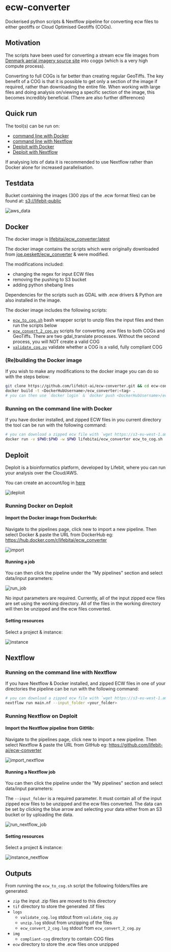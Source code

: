 # ecw-converter

Dockerised python scripts & Nextflow pipeline for converting ecw files to either geotiffs or Cloud Optimised Geotiffs (COGs).

## Motivation

The scripts have been used for converting a stream ecw file images from [Denmark aerial imagery source site](https://download.kortforsyningen.dk/content/geodanmark-ortofoto-blokinddelt) into coggs (which is a very high compute process).

Converting to full COGs is far better than creating regular GeoTiffs. The key benefit of a COG is that it is possible to get only a section of the image if required, rather than downloading the entire file. When working with large files and doing analysis on/viewing a specific section of the image, this becomes incredibly beneficial.
(There are also further differences)


## Quick run
The tool(s) can be run on:
* [command line with Docker](#running-on-the-command-line-with-docker)
* [command line with Nextflow](#running-on-the-command-line-with-nextflow)
* [Deploit with Docker](#running-docker-on-deploit)
* [Deploit with Nextflow](#running-nextflow-on-deploit)

If analysing lots of data it is recommended to use Nextflow rather than Docker alone for increased parallelisation. 

## Testdata
Bucket containing the images (300 zips of the .ecw format files) can be found at: [s3://lifebit-public](https://s3-eu-west-1.amazonaws.com/lifebit-public/)

![aws_data](https://raw.githubusercontent.com/lifebit-ai/ecw-converter/master/images/aws_data.png)


## Docker
The docker image is [lifebitai/ecw_converter:latest](https://hub.docker.com/r/lifebitai/ecw_converter)
   
The docker image contains the scripts which were originally downloaded from [joe.peskett/ecw_converter](https://gitlab.officialstatistics.org/joe.peskett/ecw_converter.git) & were modified. 

The modifications included:
- changing the regex for input ECW files
- removing the pushing to S3 bucket
- adding python shebang lines

Dependencies for the scripts such as GDAL with .ecw drivers & Python are also installed in the image.

The docker image includes the following scripts:
- [`ecw_to_cog.sh`](ecw_converter/ecw_to_cog.sh) bash wrapper script to unzip files the input files and then run the scripts below
- [`ecw_convert_2_cog.py`](ecw_converter/ecw_convert_2_cog.py) scripts for converting .ecw files to both COGs and GeoTiffs. There are two gdal_translate processes. Without the second process, you will NOT create a valid COG
- [`validate_cog.py`](ecw_converter/validate_cog.py) validate whether a COG is a valid, fully compliant COG

### (Re)building the Docker image

If you wish to make any modifications to the docker image you can do so with the steps below:
```bash
git clone https://github.com/lifebit-ai/ecw-converter.git && cd ecw-converter
docker build -t <DockerHubUsername>/ecw_converter:<tag> .
# you can then use `docker login` & `docker push <DockerHubUsername>/ecw_converter:<tag>` to push to DockerHub
```

### Running on the command line with Docker

If you have docker installed, and zipped ECW files in you current directory the tool can be run with the following command:
```bash
# you can download a zipped ecw file with `wget https://s3-eu-west-1.amazonaws.com/lifebit-public/10km_2017_612_62_ECW_UTM32-ETRS89.zip`
docker run -v $PWD:$PWD -w $PWD lifebitai/ecw_converter ecw_to_cog.sh
```

## Deploit

Deploit is a bioinformatics platform, developed by Lifebit, where you can run your analysis over the Cloud/AWS.

You can create an account/log in [here](https://deploit.lifebit.ai/login)

![deploit](https://raw.githubusercontent.com/lifebit-ai/ecw-converter/master/images/deploit.png)

### Running Docker on Deploit

#### Import the Docker image from DockerHub:

Navigate to the pipelines page, click new to import a new pipeline. Then select Docker & paste the URL from DockerHub eg: https://hub.docker.com/r/lifebitai/ecw_converter

![import](https://raw.githubusercontent.com/lifebit-ai/ecw-converter/master/images/import_docker.png)


#### Running a job

You can then click the pipeline under the "My pipelines" section and select data/input parameters:

![run_job](https://raw.githubusercontent.com/lifebit-ai/ecw-converter/master/images/run_job.png)

No input parameters are required. Currently, all of the input zipped ecw files are set using the working directory. All of the files in the working directory will then be unzipped and the ecw files converted.

#### Setting resources

Select a project & instance:

![instance](https://raw.githubusercontent.com/lifebit-ai/ecw-converter/master/images/instance.png)

## Nextflow

### Running on the command line with Nextflow

If you have Nextflow & Docker installed, and zipped ECW files in one of your directories the pipeline can be run with the following command:
```bash
# you can download a zipped ecw file with `wget https://s3-eu-west-1.amazonaws.com/lifebit-public/10km_2017_612_62_ECW_UTM32-ETRS89.zip`
nextflow run main.nf --input_folder <your_folder>
```

### Running Nextflow on Deploit

#### Import the Nextflow pipeline from GitHib:

Navigate to the pipelines page, click new to import a new pipeline. Then select Nextflow & paste the URL from GitHub eg: https://github.com/lifebit-ai/ecw-converter

![import_nextflow](https://raw.githubusercontent.com/lifebit-ai/ecw-converter/master/images/import_nextflow.png)


#### Running a Nextflow job

You can then click the pipeline under the "My pipelines" section and select data/input parameters:

The `--input_folder` is a required parameter. It must contain all of the input zipped ecw files to be unzipped and the ecw files converted. The data can be set by clicking the blue arrow and selecting your data either from an S3 bucket or by uploading the data. 


![run_nextflow_job](https://raw.githubusercontent.com/lifebit-ai/ecw-converter/master/images/run_nextflow_job.png)

#### Setting resources

Select a project & instance:

![instance_nextflow](https://raw.githubusercontent.com/lifebit-ai/ecw-converter/master/images/instance_nextflow.png)

## Outputs

From running the `ecw_to_cog.sh` script the following folders/files are generated:
* `zip` the input .zip files are moved to this directory
* `tif` directory to store the generated .tif files
* `logs`
    * `validate_cog.log` stdout from `validate_cog.py`
    * `unzip.log` stdout from unzipping of the files
    * `ecw_convert_2_cog.log` stdout from `ecw_convert_2_cog.py`
* `img`
    * `compliant-cog` directory to contain COG files
* `ecw` directory to store the .ecw files once unzipped
